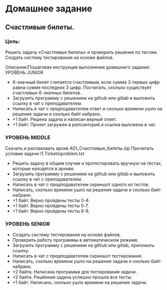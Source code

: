 # Домашнее задание
## Счастливые билеты.

### Цель:
Решить задачу «Счастливые билеты» и проверить решение по тестам.
Создать систему тестирования на основе файлов.

Описание/Пошаговая инструкция выполнения домашнего задания:
УРОВЕНЬ JUNIOR
- 6-значный билет считается счастливым, если сумма 3 первых цифр равна сумме последних 3 цифр.  Посчитать, сколько существует счастливых 6-значных билетов.
- Загрузить программу с решением на github или gitlab и выложить ссылку в чат с преподавателем.
- Написать в чат с предподавателем ответ и сколько времени ушло на решение задачи и сколько байт набрано.
- +1 байт. Решена задача и написан верный ответ.
- +1 байт. Проект загружен в репозиторий и ссылка выложена в чат.

### УРОВЕНЬ MIDDLE
Скачать и распаковать архив A01_Счастливые_билеты.zip
Прочитать условие задачи \1.Tickets\problem.txt
- Решить задачу в общем случае и протестировать вручную на тестах, которые находятся в архиве.
- Загрузить программу с решением на github или gitlab и выложить ссылку в чат с преподавателем.
- Написать в чат с предподавателем скриншот одного из тестов.
- Написать, сколько времени ушло на решение задачи и сколько байт набрано.
- +1 байт. Верно пройдены тесты 0-4.
- +1 байт. Верно пройдены тесты 5-7.
- +1 байт. Верно пройдены тесты 8-9.

### УРОВЕНЬ SENIOR
- Создать систему тестирования на основе файлов.
- Проверить работу программы в автоматическом режиме.
- Загрузить программу с решением на github или gitlab, приложить ссылку.
- Написать в чат с предподавателем скриншот тестирования.
- Написать, сколько времени ушло на решение задачи и сколько байт набрано.
- +2 байта. Написана программа для тестирования задачи.
- +2 байта. Решённая задача успешно прошла все тесты.
- +1 байт. Написано, сколько ушло времени на решение задачи.